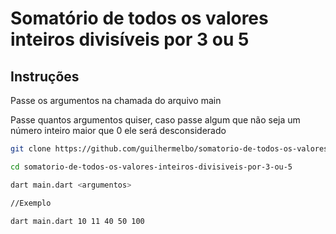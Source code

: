 # Somatório de todos os valores inteiros divisíveis por 3 ou 5

## Instruções 

Passe os argumentos na chamada do arquivo main

Passe quantos argumentos quiser, caso passe algum que não seja um número inteiro maior que 0 ele será desconsiderado

```bash
git clone https://github.com/guilhermelbo/somatorio-de-todos-os-valores-inteiros-divisiveis-por-3-ou-5

cd somatorio-de-todos-os-valores-inteiros-divisiveis-por-3-ou-5

dart main.dart <argumentos>

//Exemplo

dart main.dart 10 11 40 50 100

```
